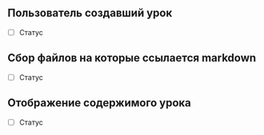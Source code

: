 ## Пользователь создавший урок
- [ ] Статус

## Сбор файлов на которые ссылается markdown
- [ ] Статус

## Отображение содержимого урока
- [ ] Статус
